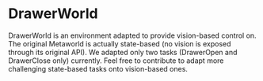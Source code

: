 # DrawerWorld

DrawerWorld is an environment adapted to provide vision-based control on. The original Metaworld is actually state-based (no vision is exposed through its original API). We adapted only two tasks (DrawerOpen and DrawerClose only) currently. Feel free to contribute to adapt more challenging state-based tasks onto vision-based ones.


